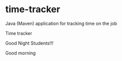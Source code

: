 # time-tracker
Java (Maven) application for tracking time on the job

Time tracker

Good Night Students!!!

Good morning
